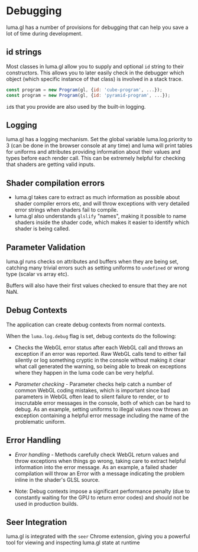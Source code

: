 # Debugging

luma.gl has a number of provisions for debugging that can help you save a lot
of time during development.

## id strings

Most classes in luma.gl allow you to supply and optional `id` string to their constructors. This allows you to later easily check in the debugger which object (which specific instance of that class) is involved in a stack trace.

```js
const program = new Program(gl, {id: 'cube-program', ...});
const program = new Program(gl, {id: 'pyramid-program', ...});
```

`id`s that you provide are also used by the built-in logging.


## Logging

luma.gl has a logging mechanism. Set the global variable luma.log.priority to 3 (can be done in the browser console at any time) and luma will print tables for uniforms and attributes providing information about their values and types before each render call. This can be extremely helpful for checking that shaders are getting valid inputs.


## Shader compilation errors

* luma.gl takes care to extract as much information as possible about shader compiler errors etc, and will throw exceptions with very detailed error strings when shaders fail to compile.
* luma.gl also understands `glslify` "names", making it possible to name shaders inside the shader code, which makes it easier to identify which shader is being called.


## Parameter Validation

luma.gl runs checks on attributes and buffers when they are being set, catching many trivial errors such as setting uniforms to `undefined` or wrong type (scalar vs array etc).

Buffers will also have their first values checked to ensure that they are not NaN.


## Debug Contexts

The application can create debug contexts from normal contexts.

When the `luma.log.debug` flag is set, debug contexts do the following:

* Checks the WebGL error status after each WebGL call and throws an exception if an error was reported. Raw WebGL calls tend to either fail silently or log something cryptic in the console without making it clear what call generated the warning, so being able to break on exceptions where they happen in the luma code can be very helpful.

* *Parameter checking* - Parameter checks help catch a number of common
  WebGL coding mistakes, which is important since bad parameters in WebGL
  often lead to silent failure to render, or to inscrutable error messages
  in the console, both of which can be hard to debug. As an example,
  setting uniforms to illegal values now throws an exception containing a
  helpful error message including the name of the problematic uniform.

## Error Handling

* *Error handling* - Methods carefully check WebGL return values and
  throw exceptions when things go wrong, taking care to extract helpful
  information into the error message.
  As an example, a failed shader compilation will throw an Error with a
  message indicating the problem inline in the shader's GLSL source.


* Note: Debug contexts impose a significant performance penalty (due to constantly waiting for the GPU to return error codes) and should not be used in production builds.


## Seer Integration

luma.gl is integrated with the `seer` Chrome extension, giving you a powerful tool for viewing and inspecting luma.gl state at runtime
